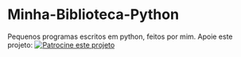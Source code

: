 ﻿# Minha-Biblioteca-Python
 Pequenos programas escritos em python, feitos por mim.
Apoie este projeto: [![Patrocine este projeto](https://img.shields.io/badge/-Sponsor-fafbfc?logo=GitHub%20Sponsors)](https://github.com/sponsors/BrunoBenvenutti)

